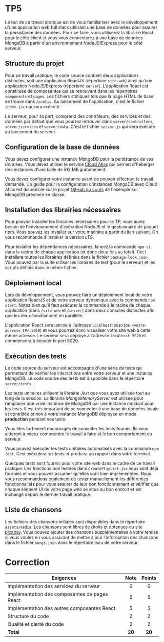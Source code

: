 # TP5

Le but de ce travail pratique est de vous familiariser avec le développement d'une application web full stack utilisant une base de données pour assurer la persistance des données. Pour ce faire, vous utiliserez la librairie React pour le côté client et vous vous connecterez à une base de données MongoDB à partir d'un environnement NodeJS/Express pour le côté serveur.

## Structure du projet

Pour ce travail pratique, le code source contient deux applications distinctes, soit une application ReactJS (répertoire `site-web`) ainsi qu'une application NodeJS/Express (répertoire `server`). L'application React est constituée de composantes qui se retrouvent dans les répertoires `components` et `pages`. Les fichiers statiques tels que la page HTML de base se trouve dans `/public`. Au lancement de l'application, c'est le fichier `index.jsx` qui sera exécuté.

Le serveur, pour sa part, comprend des contrôleurs, des services et des données par défaut que vous pourrez retrouver dans `server/controllers`, `server/services` et `server/data`. C'est le fichier `server.js` qui sera exécuté au lancement du serveur.

## Configuration de la base de données

Vous devez configurer une instance MongoDB pour la persistance de vos données. Vous devez utiliser le service [Cloud Atlas](https://www.mongodb.com/cloud/atlas) qui permet d'héberger des instances d'une taille de 512 MB gratuitement.

Vous devez configurer votre instance avant de pouvoir effectuer le travail demandé. Un guide pour la configuration d'instances MongoDB avec Cloud Atlas est disponible sur le projet [GitHub du cours](https://github.com/LOG2440/Cours-11-MongoDB/blob/master/README.MD) de l'exemple sur MongoDB présenté en classe.

## Installation des librairies nécessaires

Pour pouvoir installer les librairies nécessaires pour le TP, vous aurez besoin de l'environnement d'exécution NodeJS et le gestionnaire de paquet npm. Vous pouvez les installer sur votre machine à partir du [lien suivant](https://nodejs.org/en/download/). On vous recommande d'installer la version _LTS_.

Pour installer les dépendances nécessaires, lancez la commande `npm ci` dans la racine de chaque application (et donc deux fois au total). Ceci installera toutes les librairies définies dans le fichier `package-lock.json`. Vous pouvez par la suite utiliser les libraires de test (pour le serveur) et les scripts définis dans le même fichier.

## Déploiement local

Lors du développement, vous pouvez faire un déploiement local de votre application ReactJS et de votre serveur dynamique avec la commande `npm start`. Notez bien qu'il faut exécuter la commande à la racine de chaque application (dans `/site-web` et `/server`) dans deux consoles distinctes afin que les deux fonctionnent en parallèle.

L'application React sera lancée à l'adresse `localhost:5010` (ou `<votre-adresse IP>:5010`) et vous pourrez donc visualiser votre site web à cette même adresse. Le serveur sera déployé à l'adresse `localhost:5020` et commencera à écouter le port 5020.

## Exécution des tests

Le code source du serveur est accompagné d'une série de tests qui permettent de vérifier les interactions entre votre serveur et une instance MongoDB. Le code source des tests est disponible dans le répertoire `server/tests`.

Les tests unitaires utilisent la librairie _Jest_ que vous avez utilisée tout au long de la session. La librairie _MongoMemoryServer_ est utilisée pour remplacer une vraie instance de MongoDB par une instance _mocked_ pour les tests. Il est très important de se connecter à une base de données locale et contrôlée et non à votre instance MongoDB déployée en mode **production** pendant vos tests.

Vous êtes fortement encouragés de consulter les tests fournis. Ils vous aideront à mieux comprendre le travail à faire et le bon comportement du serveur.

Vous pouvez exécuter les tests unitaires automatisés avec la commande `npm test`. Ceci exécutera les tests et produira un rapport dans votre terminal.

Quelques tests sont fournis pour votre site web dans le cadre de ce travail pratique. Les fonctions non testées dans `CreatePlaylist.jsx` vous sont déjà fournies et vous pouvez assumer qu'elles sont bien implémentées. Nous vous recommandons également de tester manuellement les différentes fonctionnalités pour vous assurer de leur bon fonctionnement et vérifier que chaque élément UI de votre page web se situe au bon endroit et est inchangé depuis le dernier travail pratique.

## Liste de chansons

Les fichiers des chansons initiales sont disponibles dans le répertoire `assets/media`. Les chansons sont libres de droits et obtenues du site [pixabay](https://pixabay.com/music/). Vous pouvez ajouter des chansons supplémentaires à votre remise si vous voulez en vous assurant de mettre à jour l'information des chansons dans le fichier `songs.json` dans le répertoire `data` de votre serveur.

# Correction

| **Exigences**                                 | **Note** | **Points** |
| --------------------------------------------- | :------: | :--------: |
| Implémentation des services du serveur        |    6     |     6      |
| Implémentation des composantes de pages React |    5     |     5      |
| Implémentation des autres composantes React   |    5     |     5      |
| Structure du code                             |    2     |     2      |
| Qualité et clarté du code                     |    2     |     2      |
| **Total**                                     |  **20**   |   **20**   |
